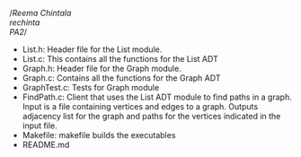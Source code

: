 /*Reema Chintala  
rechinta  
PA2*/  

- List.h: Header file for the List module.
- List.c: This contains all the functions for the List ADT
- Graph.h: Header file for the Graph module.
- Graph.c: Contains all the functions for the Graph ADT
- GraphTest.c: Tests for Graph module
- FindPath.c: Client that uses the List ADT module to find paths in a graph. Input is a file containing vertices and edges to a graph. Outputs adjacency list for the graph and paths for the vertices indicated in the input file.
- Makefile: makefile builds the executables 
- README.md